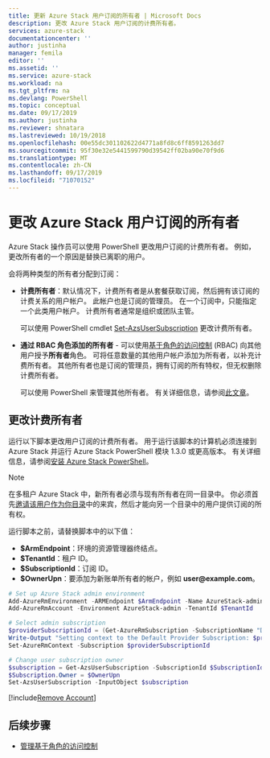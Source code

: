 ```yaml
---
title: 更新 Azure Stack 用户订阅的所有者 | Microsoft Docs
description: 更改 Azure Stack 用户订阅的计费所有者。
services: azure-stack
documentationcenter: ''
author: justinha
manager: femila
editor: ''
ms.assetid: ''
ms.service: azure-stack
ms.workload: na
ms.tgt_pltfrm: na
ms.devlang: PowerShell
ms.topic: conceptual
ms.date: 09/17/2019
ms.author: justinha
ms.reviewer: shnatara
ms.lastreviewed: 10/19/2018
ms.openlocfilehash: 00e55dc301102622d4771a8fd8c6ff8591263dd7
ms.sourcegitcommit: 95f30e32e5441599790d39542ff02ba90e70f9d6
ms.translationtype: MT
ms.contentlocale: zh-CN
ms.lasthandoff: 09/17/2019
ms.locfileid: "71070152"
---
```

# <a name="change-the-owner-for-an-azure-stack-user-subscription"></a>更改 Azure Stack 用户订阅的所有者

Azure Stack 操作员可以使用 PowerShell 更改用户订阅的计费所有者。 例如，更改所有者的一个原因是替换已离职的用户。

会将两种类型的所有者分配到订阅：

- **计费所有者**：默认情况下，计费所有者是从套餐获取订阅，然后拥有该订阅的计费关系的用户帐户。 此帐户也是订阅的管理员。 在一个订阅中，只能指定一个此类用户帐户。 计费所有者通常是组织或团队主管。

  可以使用 PowerShell cmdlet [Set-AzsUserSubscription](/powershell/module/azs.subscriptions.admin/set-azsusersubscription) 更改计费所有者。  

- **通过 RBAC 角色添加的所有者** - 可以使用[基于角色的访问控制](azure-stack-manage-permissions.md) (RBAC) 向其他用户授予**所有者**角色。 可将任意数量的其他用户帐户添加为所有者，以补充计费所有者。 其他所有者也是订阅的管理员，拥有订阅的所有特权，但无权删除计费所有者。

  可以使用 PowerShell 来管理其他所有者。 有关详细信息，请参阅[此文章](/azure/role-based-access-control/role-assignments-powershell)。

## <a name="change-the-billing-owner"></a>更改计费所有者

运行以下脚本更改用户订阅的计费所有者。 用于运行该脚本的计算机必须连接到 Azure Stack 并运行 Azure Stack PowerShell 模块 1.3.0 或更高版本。 有关详细信息，请参阅[安装 Azure Stack PowerShell](azure-stack-powershell-install.md)。

>[!NOTE]
>在多租户 Azure Stack 中，新所有者必须与现有所有者在同一目录中。 你必须首先[邀请该用户作为你目录](/azure/active-directory/b2b/add-users-administrator)中的来宾，然后才能向另一个目录中的用户提供订阅的所有权。

运行脚本之前，请替换脚本中的以下值：

- **$ArmEndpoint**：环境的资源管理器终结点。
- **$TenantId**：租户 ID。
- **$SubscriptionId**：订阅 ID。
- **$OwnerUpn**：要添加为新账单所有者的帐户，例如 **user\@example.com**。

```powershell
# Set up Azure Stack admin environment
Add-AzureRmEnvironment -ARMEndpoint $ArmEndpoint -Name AzureStack-admin
Add-AzureRmAccount -Environment AzureStack-admin -TenantId $TenantId

# Select admin subscription
$providerSubscriptionId = (Get-AzureRmSubscription -SubscriptionName "Default Provider Subscription").Id
Write-Output "Setting context to the Default Provider Subscription: $providerSubscriptionId"
Set-AzureRmContext -Subscription $providerSubscriptionId

# Change user subscription owner
$subscription = Get-AzsUserSubscription -SubscriptionId $SubscriptionId
$Subscription.Owner = $OwnerUpn
Set-AzsUserSubscription -InputObject $subscription
```

[!include[Remove Account](../../includes/remove-account.md)]

## <a name="next-steps"></a>后续步骤

- [管理基于角色的访问控制](azure-stack-manage-permissions.md)
